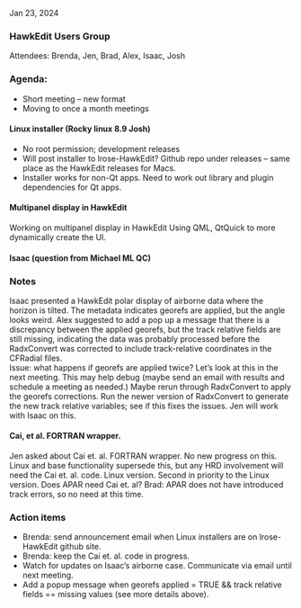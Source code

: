 Jan 23, 2024 
### HawkEdit Users Group
Attendees: Brenda, Jen, Brad, Alex, Isaac, Josh 

### Agenda:
* Short meeting – new format
* Moving to once a month meetings
#### Linux installer  (Rocky linux 8.9 Josh)
* No root permission; development releases 
* Will post installer to lrose-HawkEdit? Github repo under releases – same place as the HawkEdit releases for Macs. 
* Installer works for non-Qt apps.  Need to work out library and plugin dependencies for Qt apps.

#### Multipanel display in HawkEdit
Working on multipanel display in HawkEdit
Using QML, QtQuick to more dynamically create the UI.

#### Isaac (question from Michael ML QC)

### Notes

Isaac presented a HawkEdit polar display of airborne data where the horizon is tilted. The metadata indicates 
georefs are applied, but the angle looks weird. 
Alex suggested to add a pop up a message that there is a discrepancy between the applied georefs, but the track relative fields are still missing, 
indicating the data was probably processed before the RadxConvert was corrected to include track-relative coordinates in the CFRadial files.  
Issue: what happens if georefs are applied twice? Let’s look at this in the next meeting. This may help debug  (maybe send an email with results and schedule a meeting as needed.) 
Maybe rerun through RadxConvert to apply the georefs corrections. 
Run the newer version of RadxConvert to generate the new track relative variables; see if this fixes the issues.  Jen will work with Isaac on this.  

#### Cai, et al. FORTRAN wrapper.
Jen asked about Cai et. al. FORTRAN wrapper. No new progress on this.  Linux and base functionality supersede this, but any HRD involvement will need the Cai et. al. code. 
Linux version. Second in priority to the Linux version.  Does APAR need Cai et. al? Brad: APAR does not have introduced track errors, so no need at this time.  

### Action items
* Brenda: send announcement email when Linux installers are on lrose-HawkEdit github site.
* Brenda: keep the Cai et. al. code in progress. 
* Watch for updates on Isaac’s airborne case. Communicate via email until next meeting.
* Add a popup message when georefs applied = TRUE && track relative fields == missing values (see more details above).

